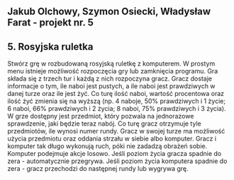 ## Jakub Olchowy, Szymon Osiecki, Władysław Farat - projekt nr. 5
## 5. Rosyjska ruletka
Stwórz grę w rozbudowaną rosyjską ruletkę z komputerem. W prostym menu istnieje
możliwość rozpoczęcia gry lub zamknięcia programu. Gra składa się z trzech tur i każdą z
nich rozpoczyna gracz. Gracz dostaje informacje o tym, ile naboi jest pustych, a ile naboi
jest prawdziwych w danej turze oraz ile jest żyć. Co turę ilość naboi, wartość procentowa
oraz ilość żyć zmienia się na wyższą (np. 4 naboje, 50% prawdziwych i 1 życie; 6 naboi,
66% prawdziwych i 2 życia; 8 naboi, 75% prawdziwych i 3 życia). W grze dostępny jest
przedmiot, który pozwala na jednorazowe sprawdzenie, jaki będzie teraz nabój. Co turę
gracz otrzymuje tyle przedmiotów, ile wynosi numer rundy. Gracz w swojej turze ma
możliwość użycia przedmiotu oraz oddania strzału w siebie albo komputer. Gracz i komputer
tak długo wykonują ruch, póki nie zadadzą obrażeń sobie. Komputer podejmuje akcje
losowo. Jeśli poziom życia gracza spadnie do zera - automatycznie przegrywa. Jeśli poziom
życia komputera spadnie do zera - gracz przechodzi do następnej rundy lub wygrywa grę.
